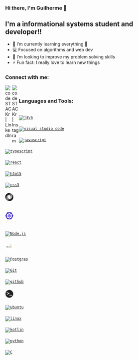 ### Hi there, I'm Guilherme 👋


## I'm a informational systems student and developer!!


- 🌱 I’m currently learning everything 🤣
- 💻️ Focused on algorithms and web dev
- 👯 I’m looking to improve my problem solving skills
- ⚡ Fun fact: I really love to learn new things

### Connect with me:

[<img align="left" alt="codeSTACKr | LinkedIn" width="22px" src="https://cdn.jsdelivr.net/npm/simple-icons@v3/icons/linkedin.svg" />][linkedin]
[<img align="left" alt="codeSTACKr | Instagram" width="22px" src="https://cdn.jsdelivr.net/npm/simple-icons@v3/icons/instagram.svg" />][instagram]

<br />

### Languages and Tools:

[<code style="margin: 6px">
<img alt="java" width="40px" src="https://s2.glbimg.com/5KMSixqxLcMHN0f0oiUvE2rQwIU=/850x446/s2.glbimg.com/Xdw2Ii3YcKAYkFlejYOFmqEms84=/695x0/s.glbimg.com/po/tt2/f/original/2014/03/11/veja-como-resolver-problemas-com-o-java-no-pc.jpg" />
</code>](https://docs.oracle.com/en/java/)
[<code style="margin: 6px">
<img alt="visual studio code" width="26px" src="https://img.icons8.com/fluent/240/000000/visual-studio-code-2019.png" />
</code>](https://code.visualstudio.com/)
[<code style="margin: 6px">
<img alt="javascript" width="26px" src="https://img.icons8.com/color/240/000000/javascript.png" />
</code>](https://developer.mozilla.org/en-US/docs/Web/JavaScript)
[<code style="margin: 6px">
<img alt="typescript" width="26px" src="https://img.icons8.com/color/240/000000/typescript.png">
</code>](https://www.typescriptlang.org/)
[<code style="margin: 6px">
<img alt="react" width="26px" src="https://img.icons8.com/color/240/000000/react-native.png" />
</code>](https://reactjs.org/)
[<code style="margin: 6px">
<img alt="html5" width="26px" src="https://img.icons8.com/color/240/000000/html-5.png">
</code>](https://developer.mozilla.org/en-US/docs/Web/HTML)
[<code style="margin: 6px">
<img alt="css3" width="26px" src="https://img.icons8.com/color/240/000000/css3.png">
</code>](https://developer.mozilla.org/en-US/docs/Web/CSS)
[<code style="margin: 6px">
<img alt="json" width="26px" src="https://raw.githubusercontent.com/github/explore/80688e429a7d4ef2fca1e82350fe8e3517d3494d/topics/json/json.png">
</code>](https://www.json.org/json-en.html)

[<code style="margin: 6px">
<img alt="eslint" width="26px" src="https://raw.githubusercontent.com/github/explore/80688e429a7d4ef2fca1e82350fe8e3517d3494d/topics/eslint/eslint.png">
</code>](https://eslint.org/)

[<code style="margin: 6px">
<img alt="Node.js" width="26px" src="https://img.icons8.com/color/240/000000/nodejs.png">
</code>](https://nodejs.org/en/)
[<code style="margin: 6px">
<img alt="MySQL" width="26px" src="https://raw.githubusercontent.com/github/explore/80688e429a7d4ef2fca1e82350fe8e3517d3494d/topics/mysql/mysql.png">
</code>](https://dev.mysql.com/)
[<code style="margin: 6px">
<img alt="Postgres" width="26px" src="https://upload.wikimedia.org/wikipedia/commons/thumb/2/29/Postgresql_elephant.svg/1200px-Postgresql_elephant.svg.png">
</code>](https://www.postgresql.org/)
[<code style="margin: 6px">
<img alt="Git" width="26px" src="https://img.icons8.com/color/240/000000/git.png">
</code>](https://git-scm.com/)
[<code style="margin: 6px">
<img alt="github" width="26px" src="https://img.icons8.com/ios-glyphs/240/000000/github.png">
</code>](https://github.com/)
[<code style="margin: 6px">
<img alt="terminal" width="26px" src="https://raw.githubusercontent.com/github/explore/80688e429a7d4ef2fca1e82350fe8e3517d3494d/topics/terminal/terminal.png">
</code>](https://docs.microsoft.com/en-us/windows/terminal/)
[<code style="margin: 6px">
<img alt="ubuntu" width="26px" src="https://img.icons8.com/color/96/000000/ubuntu--v1.png">
</code>](https://ubuntu.com/)
[<code style="margin: 6px">
<img alt="linux" width="26px" src="https://img.icons8.com/color/96/000000/linux.png">
</code>](https://www.kernel.org/)
[<code style="margin: 6px">
<img alt="kotlin" width="26px" src="https://img.icons8.com/color/96/000000/kotlin.png">
</code>](https://kotlinlang.org/)
[<code style="margin: 6px">
<img alt="python" width="26px" src="https://img.icons8.com/color/96/000000/python.svg">
</code>](https://www.python.org/)
[<code style="margin: 6px">
<img alt="C" width="26px" src="https://img.icons8.com/color/96/000000/c">
</code>](https://en.wikipedia.org/wiki/C_(programming_language))


<br />
<br />


[vscode]: https://code.visualstudio.com/

[instagram]: https://www.instagram.com/guilhermerrodovalho/
[linkedin]: https://www.linkedin.com/in/guilherme-rodovalho-5627a8218/